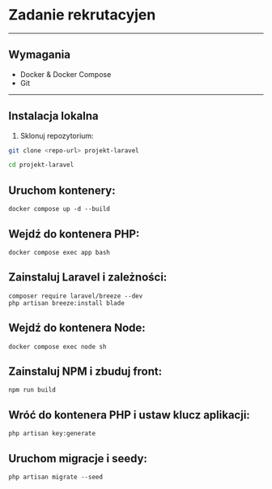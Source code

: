 # Zadanie rekrutacyjen

---

## Wymagania

- Docker & Docker Compose
- Git

---

## Instalacja lokalna

1. Sklonuj repozytorium:

```bash
git clone <repo-url> projekt-laravel

cd projekt-laravel
```

## Uruchom kontenery:

```docker compose up -d --build```

## Wejdź do kontenera PHP:

```docker compose exec app bash```

## Zainstaluj Laravel i zależności:

```composer create-project laravel/laravel:^12.0 .
composer require laravel/breeze --dev
php artisan breeze:install blade
```
## Wejdź do kontenera Node:

```docker compose exec node sh```

## Zainstaluj NPM i zbuduj front:

```npm install
npm run build
```
## Wróć do kontenera PHP i ustaw klucz aplikacji:

```php artisan key:generate```

## Uruchom migracje i seedy:

```php artisan migrate --seed```

